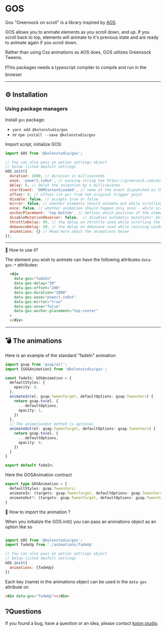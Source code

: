 # GOS
Gos "Greensock on scroll" is a library inspired by [AOS](https://github.com/michalsnik/aos).

GOS allows you to animate elements as you scroll down, and up. If you scroll back to top, elements will animate to it's previous state and are ready to animate again if you scroll down.

Rather than using Css animations as AOS does, GOS utilizes Greensock Tweens.


❗This packages needs a typescript compiler to compile and run in the browser

---
## ⚙ Installation
### Using package managers

Install `gos` package:
* `yarn add @kolonstudio/gos`
* or `npm install --save @kolonstudio/gos`

Import script, initialize GOS:
```js
import GOS from '@kolonstudio/gos';

// You can also pass an option settings object
// below listed deafult settings
GOS.init({
  duration: 1000, // duration in milliseconds
  ease: 'power1.inOut', // easeing string See https://greensock.com/ease-visualizer for all availiable easings
  delay: 0, // Delat the animation by x milliseconds
  startEvent: 'DOMContentLoaded', // name of the event dispatched on the document, that GOS should initialize on
  offset: 0, // offset (in px) from teh original trigger point
  disable: false, // accepts true or false
  mirror: false, // whether elements should animate out while scrolling past them
  once: false, // whether animation should happen only once - while scrolling down
  anchorPlacement: 'top-bottom', // defines which position of the element regarding to window should trigger the animation
  disableMutationObserver: false,  // disables automatic mutations' detections (advanced)
  throttleDelay: 99, // the delay on throttle used while scrolling the page (advanced)
  debounceDelay: 50, // the delay on debounce used while resizing window (advanced)
  animations: {} // Read more about the animations below 
});
```

---
🤔 How to use it?


The element you wish to animate can have the following attributes `data-gos-*` attributes:
```html
  <div
    data-gos="fadeIn"
    data-gos-delay="50"
    data-gos-offset="200"
    data-gos-duration="1000"
    data-gos-ease="power1.inOut"
    data-gos-mirror="true"
    data-gos-once="false"
    data-gos-anchor-placement="top-center"
  >
  </div>
```

---
## 💣 The animations

Here is an example of the standard "fadeIn" animation
```ts
import gsap from 'gsap/all';
import {GOSAnimation} from '@kolonstudio/gos';

const fadeIn: GOSAnimation = {
  defaultStyles: {
    opacity: 0,
  },
  animateIn(el: gsap.TweenTarget, defaultOptions: gsap.TweenVars) {
    return gsap.to(el, {
      ...defaultOptions,
      opacity: 1,
    })
  },
  // The animationOut method is optional
  animateOut(el: gsap.TweenTarget, defaultOptions: gsap.TweenVars) {
    return gsap.to(el, {
      ...defaultOptions,
      opacity: 0,
    })
  }
}

export default fadeIn;
```

Here the GOSAnimation contract
```ts
export type GOSAnimation = {
  defaultStyles: gsap.TweenVars;
  animateIn: (targets: gsap.TweenTarget, defaultOptions: gsap.TweenVars) => gsap.core.Tween;
  animateOut?: (targets: gsap.TweenTarget, defaultOptions: gsap.TweenVars) => gsap.core.Tween;
}
```

🤔 How to import the animation ?

When you initialize the GOS.init() you can pass an animations object as an option like so
```js

import GOS from '@kolonstudio/gos';
import fadeUp from './animations/fadeUp'

// You can also pass an option settings object
// below listed deafult settings
GOS.init({
  animations: {fadeUp}
})
```

Each key (name) in the animations object can be used in the `data-gos` attribute on
```html
<div data-gos="fadeUp"></div>
```

## ❔Questions

If you found a bug, have a question or an idea, please contact [kolon.studio](https://kolon.studio/about).
